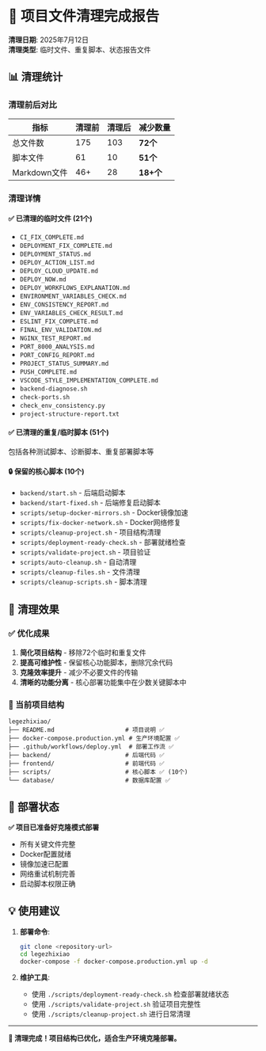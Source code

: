 # 🎉 项目文件清理完成报告

**清理日期**: 2025年7月12日  
**清理类型**: 临时文件、重复脚本、状态报告文件

## 📊 清理统计

### 清理前后对比
| 指标 | 清理前 | 清理后 | 减少数量 |
|------|--------|--------|----------|
| 总文件数 | 175 | 103 | **72个** |
| 脚本文件 | 61 | 10 | **51个** |
| Markdown文件 | 46+ | 28 | **18+个** |

### 清理详情

#### ✅ 已清理的临时文件 (21个)
- `CI_FIX_COMPLETE.md`
- `DEPLOYMENT_FIX_COMPLETE.md`
- `DEPLOYMENT_STATUS.md`
- `DEPLOY_ACTION_LIST.md`
- `DEPLOY_CLOUD_UPDATE.md`
- `DEPLOY_NOW.md`
- `DEPLOY_WORKFLOWS_EXPLANATION.md`
- `ENVIRONMENT_VARIABLES_CHECK.md`
- `ENV_CONSISTENCY_REPORT.md`
- `ENV_VARIABLES_CHECK_RESULT.md`
- `ESLINT_FIX_COMPLETE.md`
- `FINAL_ENV_VALIDATION.md`
- `NGINX_TEST_REPORT.md`
- `PORT_8000_ANALYSIS.md`
- `PORT_CONFIG_REPORT.md`
- `PROJECT_STATUS_SUMMARY.md`
- `PUSH_COMPLETE.md`
- `VSCODE_STYLE_IMPLEMENTATION_COMPLETE.md`
- `backend-diagnose.sh`
- `check-ports.sh`
- `check_env_consistency.py`
- `project-structure-report.txt`

#### ✅ 已清理的重复/临时脚本 (51个)
包括各种测试脚本、诊断脚本、重复部署脚本等

#### 🔒 保留的核心脚本 (10个)
- `backend/start.sh` - 后端启动脚本
- `backend/start-fixed.sh` - 后端修复启动脚本  
- `scripts/setup-docker-mirrors.sh` - Docker镜像加速
- `scripts/fix-docker-network.sh` - Docker网络修复
- `scripts/cleanup-project.sh` - 项目结构清理
- `scripts/deployment-ready-check.sh` - 部署就绪检查
- `scripts/validate-project.sh` - 项目验证
- `scripts/auto-cleanup.sh` - 自动清理
- `scripts/cleanup-files.sh` - 文件清理
- `scripts/cleanup-scripts.sh` - 脚本清理

## 🎯 清理效果

### ✅ 优化成果
1. **简化项目结构** - 移除72个临时和重复文件
2. **提高可维护性** - 保留核心功能脚本，删除冗余代码
3. **克隆效率提升** - 减少不必要文件的传输
4. **清晰的功能分离** - 核心部署功能集中在少数关键脚本中

### 📁 当前项目结构
```
legezhixiao/
├── README.md                    # 项目说明 ✅
├── docker-compose.production.yml # 生产环境配置 ✅
├── .github/workflows/deploy.yml  # 部署工作流 ✅
├── backend/                     # 后端代码 ✅
├── frontend/                    # 前端代码 ✅
├── scripts/                     # 核心脚本 ✅ (10个)
└── database/                    # 数据库配置 ✅
```

## 🚀 部署状态

**✅ 项目已准备好克隆模式部署**

- 所有关键文件完整
- Docker配置就绪
- 镜像加速已配置
- 网络重试机制完善
- 启动脚本权限正确

## 💡 使用建议

1. **部署命令**:
   ```bash
   git clone <repository-url>
   cd legezhixiao
   docker-compose -f docker-compose.production.yml up -d
   ```

2. **维护工具**:
   - 使用 `./scripts/deployment-ready-check.sh` 检查部署就绪状态
   - 使用 `./scripts/validate-project.sh` 验证项目完整性
   - 使用 `./scripts/cleanup-project.sh` 进行日常清理

---

**🎉 清理完成！项目结构已优化，适合生产环境克隆部署。**
